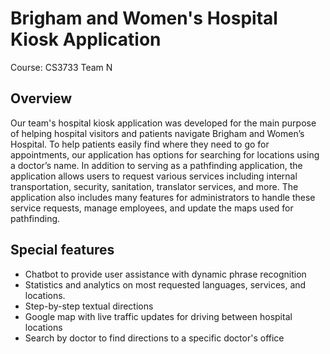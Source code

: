 # Brigham and Women's Hospital Kiosk Application
Course: CS3733
Team N
## Overview
Our team's hospital kiosk application was developed for the main purpose of helping hospital visitors and patients navigate Brigham and Women’s Hospital. 
To help patients easily find where they need to go for appointments, our application has options for searching for locations using a doctor’s name. 
In addition to serving as a pathfinding application, the application allows users to request various services including internal transportation, security, sanitation, translator services, and more. 
The application also includes many features for administrators to handle these service requests, manage employees, and update the maps used for pathfinding.
## Special features
* Chatbot to provide user assistance with dynamic phrase recognition
* Statistics and analytics on most requested languages, services, and locations.
* Step-by-step textual directions
* Google map with live traffic updates for driving between hospital locations
* Search by doctor to find directions to a specific doctor's office
